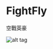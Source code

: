 # FightFly
空戰英豪


![alt tag](https://github.com/eggeggss/FightFly/blob/master/12月-10-2016%2000-51-14plant.gif)
